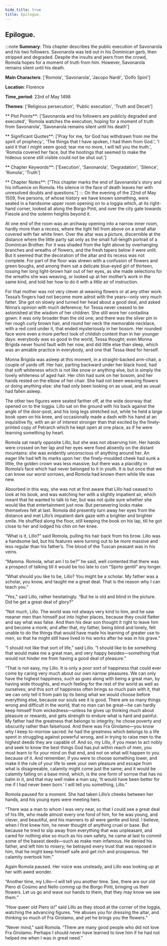 ```yaml
---
hide_title: true
title: Epilogue.
---
```

## Epilogue.
:::note
**Summary**:
This chapter describes the public execution of Savonarola and his two followers. Savonarola was led out in his Dominican garb, then stripped and degraded. Despite the insults and jeers from the crowd, Romola hopes for a moment of truth from him. However, Savonarola remains silent until his death.

**Main Characters**:
['Romola', 'Savonarola', 'Jacopo Nardi', 'Dolfo Spini']

**Location**:
Florence

**Time_period**:
23rd of May 1498

**Themes**:
['Religious persecution', 'Public execution', 'Truth and Deceit']

** Plot Points**:
['Savonarola and his followers are publicly degraded and executed', 'Romola watches the execution, hoping for a moment of truth from Savonarola', 'Savonarola remains silent until his death']

** Significant Quotes**:
['Pray for me, for God has withdrawn from me the spirit of prophecy.', 'The things that I have spoken, I had them from God.', 'I said it that I might seem good; tear me no more, I will tell you the truth.', 'Romola covered her face, but the hootings that seemed to make the hideous scene still visible could not be shut out.']

** Chapter Keywords**:
['Execution', 'Savonarola', 'Degradation', 'Silence', 'Romola', 'Truth']

** Chapter Notes**:
["This chapter marks the end of Savonarola's story and his influence on Romola. His silence in the face of death leaves her with unresolved doubts and questions."]
:::
On the evening of the 22nd of May 1509, five persons, of whose history we have known something, were seated in a handsome upper room opening on to a loggia which, at its right-hand corner, looked all along the Borgo Pinti, and over the city gate towards Fiesole and the solemn heights beyond it. 

At one end of the room was an archway opening into a narrow inner room, hardly more than a recess, where the light fell from above on a small altar covered with fair white linen. Over the altar was a picture, discernible at the distance where the little party sat only as the small full-length portrait of a Dominican Brother. For it was shaded from the light above by overhanging branches and wreaths of flowers, and the fresh tapers below it were unlit. But it seemed that the decoration of the altar and its recess was not complete. For part of the floor was strewn with a confusion of flowers and green boughs, and among them sat a delicate blue-eyed girl of thirteen, tossing her long light-brown hair out of her eyes, as she made selections for the wreaths she was weaving, or looked up at her mother’s work in the same kind, and told her how to do it with a little air of instruction. 

For that mother was not very clever at weaving flowers or at any other work. Tessa’s fingers had not become more adroit with the years—only very much fatter. She got on slowly and turned her head about a good deal, and asked Ninna’s opinion with much deference; for Tessa never ceased to be astonished at the wisdom of her children. She still wore her contadina gown: it was only broader than the old one; and there was the silver pin in her rough curly brown hair, and round her neck the memorable necklace, with a red cord under it, that ended mysteriously in her bosom. Her rounded face wore even a more perfect look of childish content than in her younger days: everybody was so good in the world, Tessa thought; even Monna Brigida never found fault with her now, and did little else than sleep, which was an amiable practice in everybody, and one that Tessa liked for herself. 

Monna Brigida was asleep at this moment, in a straight-backed arm-chair, a couple of yards off. Her hair, parting backward under her black hood, had that soft whiteness which is not like snow or anything else, but is simply the lovely whiteness of aged hair. Her chin had sunk on her bosom, and her hands rested on the elbow of her chair. She had not been weaving flowers or doing anything else: she had only been looking on as usual, and as usual had fallen asleep. 

The other two figures were seated farther off, at the wide doorway that opened on to the loggia. Lillo sat on the ground with his back against the angle of the door-post, and his long legs stretched out, while he held a large book open on his knee, and occasionally made a dash with his hand at an inquisitive fly, with an air of interest stronger than that excited by the finely-printed copy of Petrarch which he kept open at one place, as if he were learning something by heart. 

Romola sat nearly opposite Lillo, but she was not observing him. Her hands were crossed on her lap and her eyes were fixed absently on the distant mountains: she was evidently unconscious of anything around her. An eager life had left its marks upon her: the finely-moulded cheek had sunk a little, the golden crown was less massive; but there was a placidity in Romola’s face which had never belonged to it in youth. It is but once that we can know our worst sorrows, and Romola had known them while life was new. 

Absorbed in this way, she was not at first aware that Lillo had ceased to look at his book, and was watching her with a slightly impatient air, which meant that he wanted to talk to her, but was not quite sure whether she would like that entertainment just now. But persevering looks make themselves felt at last. Romola did presently turn away her eyes from the distance and met Lillo’s impatient dark gaze with a brighter and brighter smile. He shuffled along the floor, still keeping the book on his lap, till he got close to her and lodged his chin on her knee. 

“What is it, Lillo?” said Romola, pulling his hair back from his brow. Lillo was a handsome lad, but his features were turning out to be more massive and less regular than his father’s. The blood of the Tuscan peasant was in his veins. 

“Mamma. Romola, what am I to be?” he said, well contented that there was a prospect of talking till it would be too late to con “Spirto gentil” any longer. 

“What should you like to be, Lillo? You might be a scholar. My father was a scholar, you know, and taught me a great deal. That is the reason why I can teach you.” 

“Yes,” said Lillo, rather hesitatingly. “But he is old and blind in the picture. Did he get a great deal of glory?” 

“Not much, Lillo. The world was not always very kind to him, and he saw meaner men than himself put into higher places, because they could flatter and say what was false. And then his dear son thought it right to leave him and become a monk; and after that, my father, being blind and lonely, felt unable to do the things that would have made his learning of greater use to men, so that he might still have lived in his works after he was in his grave.” 

“I should not like that sort of life,” said Lillo. “I should like to be something that would make me a great man, and very happy besides—something that would not hinder me from having a good deal of pleasure.” 

“That is not easy, my Lillo. It is only a poor sort of happiness that could ever come by caring very much about our own narrow pleasures. We can only have the highest happiness, such as goes along with being a great man, by having wide thoughts, and much feeling for the rest of the world as well as ourselves; and this sort of happiness often brings so much pain with it, that we can only tell it from pain by its being what we would choose before everything else, because our souls see it is good. There are so many things wrong and difficult in the world, that no man can be great—he can hardly keep himself from wickedness—unless he gives up thinking much about pleasure or rewards, and gets strength to endure what is hard and painful. My father had the greatness that belongs to integrity; he chose poverty and obscurity rather than falsehood. And there was Fra Girolamo—you know why I keep to-morrow sacred: _he_ had the greatness which belongs to a life spent in struggling against powerful wrong, and in trying to raise men to the highest deeds they are capable of. And so, my Lillo, if you mean to act nobly and seek to know the best things God has put within reach of men, you must learn to fix your mind on that end, and not on what will happen to you because of it. And remember, if you were to choose something lower, and make it the rule of your life to seek your own pleasure and escape from what is disagreeable, calamity might come just the same; and it would be calamity falling on a base mind, which, is the one form of sorrow that has no balm in it, and that may well make a man say, ‘It would have been better for me if I had never been born.’ I will tell you something, Lillo.” 

Romola paused for a moment. She had taken Lillo’s cheeks between her hands, and his young eyes were meeting hers. 

“There was a man to whom I was very near, so that I could see a great deal of his life, who made almost every one fond of him, for he was young, and clever, and beautiful, and his manners to all were gentle and kind. I believe, when I first knew him, he never thought of anything cruel or base. But because he tried to slip away from everything that was unpleasant, and cared for nothing else so much as his own safety, he came at last to commit some of the basest deeds—such as make men infamous. He denied his father, and left him to misery; he betrayed every trust that was reposed in him, that he might keep himself safe and get rich and prosperous. Yet calamity overtook him.” 

Again Romola paused. Her voice was unsteady, and Lillo was looking up at her with awed wonder. 

“Another time, my Lillo—I will tell you another time. See, there are our old Piero di Cosimo and Nello coming up the Borgo Pinti, bringing us their flowers. Let us go and wave our hands to them, that they may know we see them.” 

“How queer old Piero is!” said Lillo as they stood at the corner of the loggia, watching the advancing figures. “He abuses you for dressing the altar, and thinking so much of Fra Girolamo, and yet he brings you the flowers.” 

“Never mind,” said Romola. “There are many good people who did not love Fra Girolamo. Perhaps I should never have learned to love him if he had not helped me when I was in great need.”